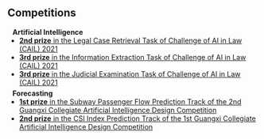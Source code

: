 ## Competitions

<h4 style="margin:0 10px 0;">Artificial Intelligence</h4>

<ul style="margin:0 0 5px;">
  <li><a href=""><autocolor><strong>2nd prize</strong> in the Legal Case Retrieval Task of Challenge of AI in Law (CAIL) 2021</autocolor></a></li>
  <li><a href=""><autocolor><strong>3rd prize</strong> in the Information Extraction Task of Challenge of AI in Law (CAIL) 2021</autocolor></a></li>
  <li><a href=""><autocolor><strong>3rd prize</strong> in the Judicial Examination Task of Challenge of AI in Law (CAIL) 2021</autocolor></a></li>
</ul>

<h4 style="margin:0 10px 0;">Forecasting</h4>

<ul style="margin:0 0 20px;">
  <li><a href=""><autocolor><strong>1st prize</strong> in the Subway Passenger Flow Prediction Track of the 2nd Guangxi Collegiate Artificial Intelligence Design Competition</autocolor></a></li>
  <li><a href=""><autocolor><strong>2nd prize</strong> in the CSI Index Prediction Track of the 1st Guangxi Collegiate Artificial Intelligence Design Competition</autocolor></a></li>
</ul>